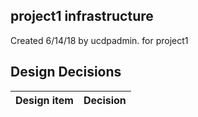 ## project1 infrastructure

Created 6/14/18 by ucdpadmin. for project1


## Design Decisions
| Design item                | Decision|
| :----------------------------------- | :--------------------------------------------------------------------------------|
